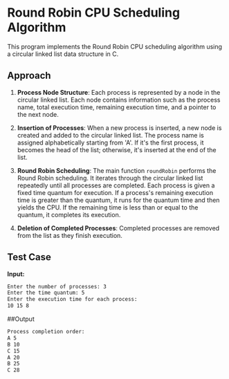 # Round Robin CPU Scheduling Algorithm

This program implements the Round Robin CPU scheduling algorithm using a circular linked list data structure in C.

## Approach

1. **Process Node Structure**: Each process is represented by a node in the circular linked list. Each node contains information such as the process name, total execution time, remaining execution time, and a pointer to the next node.

2. **Insertion of Processes**: When a new process is inserted, a new node is created and added to the circular linked list. The process name is assigned alphabetically starting from 'A'. If it's the first process, it becomes the head of the list; otherwise, it's inserted at the end of the list.

3. **Round Robin Scheduling**: The main function `roundRobin` performs the Round Robin scheduling. It iterates through the circular linked list repeatedly until all processes are completed. Each process is given a fixed time quantum for execution. If a process's remaining execution time is greater than the quantum, it runs for the quantum time and then yields the CPU. If the remaining time is less than or equal to the quantum, it completes its execution.

4. **Deletion of Completed Processes**: Completed processes are removed from the list as they finish execution.

## Test Case

**Input:**
``` bash
Enter the number of processes: 3
Enter the time quantum: 5
Enter the execution time for each process:
10 15 8
```
##Output
```bash
Process completion order:
A 5
B 10
C 15
A 20
B 25
C 28
```
